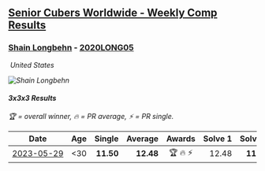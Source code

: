 <style>table {white-space: nowrap;}</style>
<link rel="stylesheet" type="text/css" href="/scw-comp/css/flags.css" />

## [Senior Cubers Worldwide - Weekly Comp Results](/scw-comp/results/)
### [Shain Longbehn](README.md) - [2020LONG05](https://www.worldcubeassociation.org/persons/2020LONG05?event=333)

<i class="flag flag-US" />&nbsp;United States

![Shain Longbehn](1646700186.jpg)

#### 3x3x3 Results

<span style="white-space: nowrap;">🏆 = overall winner</span>, <span style="white-space: nowrap;">🔥 = PR average</span>, <span style="white-space: nowrap;">⚡ = PR single</span>.

| Date | Age | Single | Average | Awards | Solve 1 | Solve 2 | Solve 3 | Solve 4 | Solve 5 | Video |
| :--: | :--: | --: | --: | :--: | --: | --: | --: | --: | --: | :-- |
| [2023-05-29](../../results/2023-05-29/333.md) | <30 | **11.50** | **12.48** | 🏆 🔥 ⚡ | 12.48 | **11.50** | 13.01 | 14.22 | 11.96 | [Desktop](https://www.facebook.com/100053353548923/videos/775372070967757) / [Mobile](https://m.facebook.com/100053353548923/videos/775372070967757) |


<!-- Global site tag (gtag.js) - Google Analytics -->
<script async src="https://www.googletagmanager.com/gtag/js?id=UA-86348435-3"></script>
<script>window.dataLayer = window.dataLayer || []; function gtag() {dataLayer.push(arguments);} gtag('js', new Date()); gtag('config', 'UA-86348435-3');</script>
